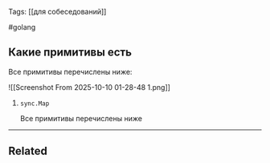 Tags: [[для собеседований]]

#golang 



## Какие примитивы есть



Все примитивы перечислены ниже:

![[Screenshot From 2025-10-10 01-28-48 1.png]]



1. `sync.Map`

	Все примитивы перечислены ниже
	
	



---


## Related


